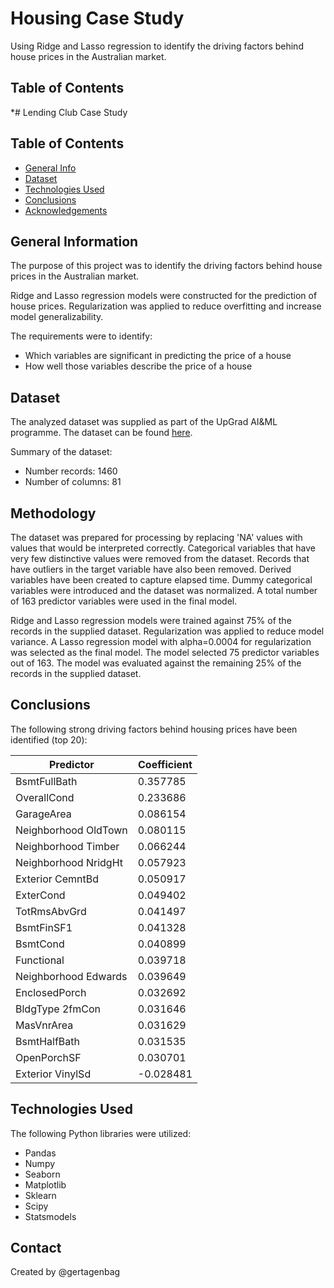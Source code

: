 # Housing Case Study
Using Ridge and Lasso regression to identify the driving factors behind house prices in the Australian market.

## Table of Contents
*# Lending Club Case Study

## Table of Contents
* [General Info](#general-information)
* [Dataset](#dataset)
* [Technologies Used](#technologies-used)
* [Conclusions](#conclusions)
* [Acknowledgements](#acknowledgements)

## General Information
The purpose of this project was to identify the driving factors behind house prices in the Australian market.

Ridge and Lasso regression models were constructed for the prediction of house prices.  Regularization was applied to reduce overfitting and increase model generalizability.

The requirements were to identify:
* Which variables are significant in predicting the price of a house
* How well those variables describe the price of a house

## Dataset
The analyzed dataset was supplied as part of the UpGrad AI&ML programme.  The dataset can be found [here](https://ml-course3-upgrad.s3.amazonaws.com/Assignment_+Advanced+Regression/train.csv).

Summary of the dataset:
- Number records: 1460
- Number of columns: 81

## Methodology
The dataset was prepared for processing by replacing 'NA' values with values that would be interpreted correctly.  Categorical variables that have very few distinctive values were removed from the dataset.  Records that have outliers in the target variable have also been removed.  Derived variables have been created to capture elapsed time.  Dummy categorical variables were introduced and the dataset was normalized.  A total number of 163 predictor variables were used in the final model.

Ridge and Lasso regression models were trained against 75% of the records in the supplied dataset.  Regularization was applied to reduce model variance.  A Lasso regression model with alpha=0.0004 for regularization was selected as the final model.  The model selected 75 predictor variables out of 163.  The model was evaluated against the remaining 25% of the records in the supplied dataset.

## Conclusions
The following strong driving factors behind housing prices have been identified (top 20):

| Predictor | Coefficient |
|--|--|
| BsmtFullBath | 0.357785 |
| OverallCond | 0.233686|
| GarageArea | 0.086154 |
| Neighborhood OldTown | 0.080115 |
| Neighborhood Timber | 0.066244 |
| Neighborhood NridgHt |  0.057923|
| Exterior CemntBd | 0.050917 |
| ExterCond | 0.049402 |
| TotRmsAbvGrd | 0.041497|
| BsmtFinSF1 | 0.041328 |
| BsmtCond | 0.040899
| Functional | 0.039718
| Neighborhood Edwards | 0.039649
| EnclosedPorch | 0.032692
| BldgType 2fmCon | 0.031646
| MasVnrArea | 0.031629
| BsmtHalfBath | 0.031535
| OpenPorchSF | 0.030701
| Exterior VinylSd| -0.028481

## Technologies Used
The following Python libraries were utilized:
- Pandas
- Numpy
- Seaborn
- Matplotlib
- Sklearn
- Scipy
- Statsmodels

## Contact
Created by @gertagenbag